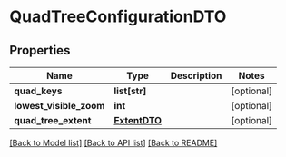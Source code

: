 # QuadTreeConfigurationDTO

## Properties
Name | Type | Description | Notes
------------ | ------------- | ------------- | -------------
**quad_keys** | **list[str]** |  | [optional] 
**lowest_visible_zoom** | **int** |  | [optional] 
**quad_tree_extent** | [**ExtentDTO**](ExtentDTO.md) |  | [optional] 

[[Back to Model list]](../README.md#documentation-for-models) [[Back to API list]](../README.md#documentation-for-api-endpoints) [[Back to README]](../README.md)

